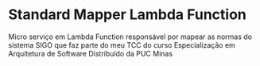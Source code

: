 # Standard Mapper Lambda Function
Micro serviço em Lambda Function responsável por mapear as normas do sistema SIGO que faz parte do meu TCC do curso Especialização em Arquitetura de Software Distribuído da PUC Minas

[comment]: <> (## Running Locally)

[comment]: <> (```)

[comment]: <> ( ./bin/chalice/run-local.sh )

[comment]: <> (```)

[comment]: <> (## Running via Docker)

[comment]: <> (```)

[comment]: <> ( ./bin/docker/build.sh)

[comment]: <> ( ./bin/docker/run.sh )

[comment]: <> (```)


[comment]: <> (## Samples)

[comment]: <> (See the project samples in this folder [here]&#40;/samples&#41;.)

[comment]: <> (## Running tests)

[comment]: <> (To run the unit tests of the project you can execute the follow command:)

[comment]: <> (All tests:)

[comment]: <> ( ```)

[comment]: <> ( ./bin/venv-exec.sh ./bin/tests/tests.sh )

[comment]: <> ( ``` )

[comment]: <> (Unit tests:)

[comment]: <> ( ```)

[comment]: <> (./bin/venv-exec.sh ./bin/tests/unit-tests.sh)

[comment]: <> ( ``` )

[comment]: <> (Integration tests:)

[comment]: <> ( ```)

[comment]: <> (./bin/venv-exec.sh ./bin/tests/integration-tests.sh)

[comment]: <> ( ``` )

[comment]: <> (## Generating coverage reports)

[comment]: <> (To execute coverage tests you can execute the follow commands:)

[comment]: <> (Unit test coverage:)

[comment]: <> (``` )

[comment]: <> (./bin/venv-exec.sh ./bin/tests/unit-coverage.sh)

[comment]: <> (``` )

[comment]: <> (Integration test coverage:)

[comment]: <> (``` )

[comment]: <> (./bin/venv-exec.sh ./bin/tests/integration-coverage.sh)

[comment]: <> (``` )

[comment]: <> (> Observation:)

[comment]: <> (The result can be found in the folder `target/integration` and `target/unit`.)
